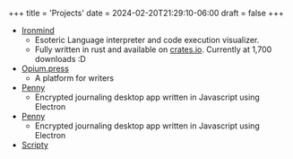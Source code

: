 +++
title = 'Projects'
date = 2024-02-20T21:29:10-06:00
draft = false
+++
- [Ironmind](https://github.com/jadens-arc/Ironmind)
    - Esoteric Language interpreter and code execution visualizer.
    - Fully written in rust and available on [crates.io](https://crates.io/crates/ironmind). Currently at 1,700 downloads :D
- [Opium.press](https://github.com/jadens-arc/opium.press)
    - A platform for writers
- [Penny](https://github.com/jadens-arc/Penny)
    - Encrypted journaling desktop app written in Javascript using Electron
- [Penny](https://github.com/jadens-arc/Penny)
    - Encrypted journaling desktop app written in Javascript using Electron
- [Scripty](https://github.com/jadens-arc/Scripty)
